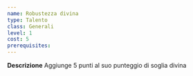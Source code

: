 ```yaml
---
name: Robustezza divina
type: Talento
class: Generali
level: 1
cost: 5
prerequisites: 
---
```


**Descrizione**
Aggiunge 5 punti al suo punteggio di soglia divina